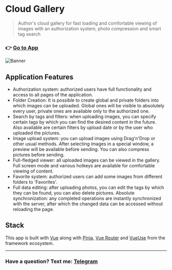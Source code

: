 # Cloud Gallery
> Author's cloud gallery for fast loading and comfortable viewing of images with an authorization system, photo compression and smart tag search
### 👉 [Go to App](https://cloud-gallery.web.app)
![Banner](https://user-images.githubusercontent.com/106645309/212556655-32a8d681-3aeb-4fd1-939f-63f2380dc9ec.png?raw=true, 'Banner')

## Application Features
- Authorization system: authorized users have full functionality and access to all pages of the application.
- Folder Creation: It is possible to create global and private folders into which images can be uploaded. Global ones will be visible to absolutely every user, private ones are available only to the authorized one.
- Search by tags and filters: when uploading images, you can specify certain tags by which you can find the desired content in the future. Also available are certain filters by upload date or by the user who uploaded the pictures.
- Image upload system: you can upload images using Drag'n'Drop or other usual methods. After selecting images in a special window, a preview will be available before sending. You can also compress pictures before sending.
- Full-fledged viewer: all uploaded images can be viewed in the gallery. Full screen mode and various hotkeys are available for comfortable viewing of content.
- Favorite system: authorized users can add some images from different folders to 'Favorites'.
- Full data editing: after uploading photos, you can edit the tags by which they can be found, you can also delete pictures.
Absolute synchronization: any completed operations are instantly synchronized with the server, after which the changed data can be accessed without reloading the page.

## Stack
This app is built with [Vue](https://github.com/vuejs) along with [Pinia](https://github.com/vuejs/pinia), [Vue Router](https://github.com/vuejs/router) and [VueUse](https://github.com/vueuse) from the framework ecosystem.
___
### Have a question? Text me: [Telegram](https://t.me/afterallspace)
